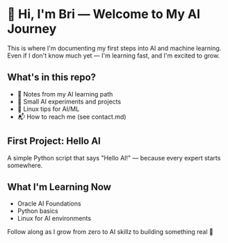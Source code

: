 # 👋 Hi, I'm Bri — Welcome to My AI Journey

This is where I'm documenting my first steps into AI and machine learning.  
Even if I don't know much yet — I'm learning fast, and I'm excited to grow.

## What's in this repo?
- 📝 Notes from my AI learning path
- 🧪 Small AI experiments and projects
- 🐧 Linux tips for AI/ML
- 📬 How to reach me (see contact.md)

## First Project: Hello AI
A simple Python script that says "Hello AI!" — because every expert starts somewhere.

## What I'm Learning Now
- Oracle AI Foundations
- Python basics
- Linux for AI environments

Follow along as I grow from zero to AI skillz to building something real 🧬
